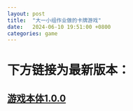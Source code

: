 ```yaml
---
layout: post
title:  "大一小组作业做的卡牌游戏"
date:   2024-06-10 19:51:00 +0800
categories: game
---
```


# 下方链接为最新版本：

## [游戏本体1.0.0](https://github.com/n1uf/CardGame/releases/tag/%E6%B8%B8%E6%88%8F%E6%9C%AC%E4%BD%93)
